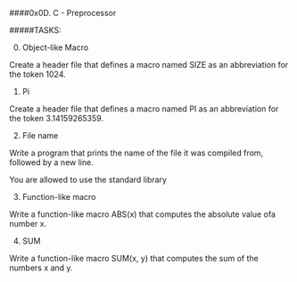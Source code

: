 ####0x0D. C - Preprocessor

#####TASKS:

0. Object-like Macro

Create a header file that defines a macro named SIZE as an abbreviation for the token 1024.

1. Pi

Create a header file that defines a macro named PI as an abbreviation for the token 3.14159265359.


2. File name

Write a program that prints the name of the file it was compiled from, followed by a new line.

You are allowed to use the standard library


3. Function-like macro

Write a function-like macro ABS(x) that computes the absolute value ofa number x.

4. SUM

Write a function-like macro SUM(x, y) that computes the sum of the numbers x and y.
